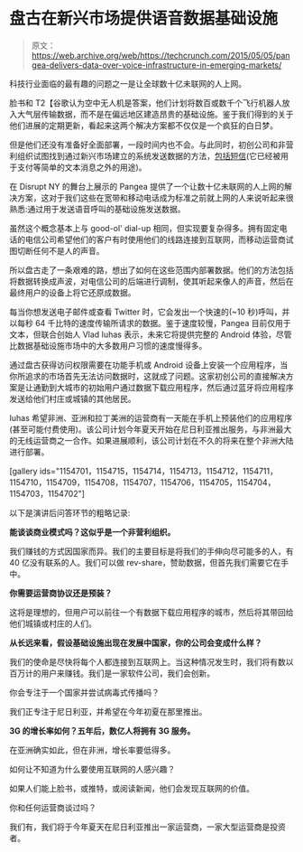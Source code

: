 # 盘古在新兴市场提供语音数据基础设施 

> 原文：<https://web.archive.org/web/https://techcrunch.com/2015/05/05/pangea-delivers-data-over-voice-infrastructure-in-emerging-markets/>

科技行业面临的最有趣的问题之一是让全球数十亿未联网的人上网。

脸书和 T2【谷歌认为空中无人机是答案，他们计划将数百或数千个飞行机器人放入大气层传输数据，而不是在偏远地区建造昂贵的基础设施。鉴于我们得到的关于他们进展的定期更新，看起来这两个解决方案都不仅仅是一个疯狂的白日梦。

但是他们还没有准备好全面部署，一段时间内也不会。与此同时，初创公司和非营利组织试图找到通过新兴市场建立的系统发送数据的方法，[包括短信](https://web.archive.org/web/20221005154951/http://www.cosmosbrowser.com/)(它已经被用于支付等简单的文本消息之外的用途)。

在 Disrupt NY 的舞台上展示的 Pangea 提供了一个让数十亿未联网的人上网的解决方案，这对于我们这些在宽带和移动电话成为标准之前就上网的人来说听起来很熟悉:通过用于发送语音呼叫的基础设施发送数据。

虽然这个概念基本上与 good-ol' dial-up 相同，但实现要复杂得多。拥有固定电话的电信公司希望他们的客户有时使用他们的线路连接到互联网，而移动运营商试图切断任何不是人的声音。

所以盘古走了一条艰难的路，想出了如何在这些范围内部署数据。他们的方法包括将数据转换成声波，对电信公司的后端进行调制，使其听起来像人的声音，然后在最终用户的设备上将它还原成数据。

每当你想发送电子邮件或查看 Twitter 时，它会发出一个快速的(~10 秒)呼叫，并以每秒 64 千比特的速度传输所请求的数据。鉴于速度较慢，Pangea 目前仅用于文本，但联合创始人 Vlad Iuhas 表示，未来它将提供完整的 Android 体验，尽管比数据基础设施市场中的大多数用户习惯的速度慢得多。

通过盘古获得访问权限需要在功能手机或 Android 设备上安装一个应用程序，当你所追求的市场首先无法访问数据时，这就成了问题。这家初创公司的直接解决方案是让通勤到大城市的初始用户通过数据下载应用程序，然后通过蓝牙将应用程序发送给他们村庄或城镇的其他居民。

Iuhas 希望非洲、亚洲和拉丁美洲的运营商有一天能在手机上预装他们的应用程序(甚至可能付费使用)。该公司计划今年夏天开始在尼日利亚推出服务，与非洲最大的无线运营商之一合作。如果进展顺利，该公司计划在不久的将来在整个非洲大陆进行部署。

[gallery ids="1154701，1154715，1154714，1154713，1154712，1154711，1154710，1154709，1154708，1154707，1154706，1154705，1154704，1154703，1154702"]

以下是演讲后问答环节的粗略记录:

**能谈谈商业模式吗？这似乎是一个非营利组织。**

我们赚钱的方式因国家而异。我们的主要目标是将我们的手伸向尽可能多的人，有 40 亿没有联系的人。我们可以做 rev-share，赞助数据，但首先我们需要它在手中。

**你需要运营商协议还是预装？**

这将是理想的，但用户可以前往一个有数据下载应用程序的城市，然后将其带回给他们城镇或村庄的人们。

**从长远来看，假设基础设施出现在发展中国家，你的公司会变成什么样？**

我们的使命是尽快将每个人都连接到互联网上。当这种情况发生时，我们将有数以百万计的用户来赚钱。我们是一家软件公司，我们会创新。

你会专注于一个国家并尝试病毒式传播吗？

我们正专注于尼日利亚，并希望在今年初夏在那里推出。

**3G 的增长率如何？五年后，数亿人将拥有 3G 服务。**

在亚洲确实如此，但在非洲，增长率要低得多。

如何让不知道为什么要使用互联网的人感兴趣？

如果人们能上脸书，或推特，或阅读新闻，他们会发现互联网的价值。

你和任何运营商谈过吗？

我们有，我们将于今年夏天在尼日利亚推出一家运营商，一家大型运营商是投资者。